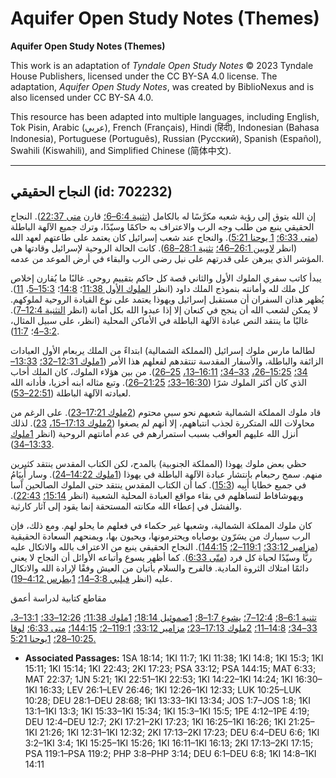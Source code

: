 # Aquifer Open Study Notes (Themes)

**Aquifer Open Study Notes (Themes)**

This work is an adaptation of *Tyndale Open Study Notes* © 2023 Tyndale House Publishers, licensed under the CC BY\-SA 4\.0 license. The adaptation, *Aquifer Open Study Notes*, was created by BiblioNexus and is also licensed under CC BY\-SA 4\.0\.

This resource has been adapted into multiple languages, including English, Tok Pisin, Arabic (عربي), French (Français), Hindi (हिंदी), Indonesian (Bahasa Indonesia), Portuguese (Português), Russian (Русский), Spanish (Español), Swahili (Kiswahili), and Simplified Chinese (简体中文).



--------------------------------

## النجاح الحقيقي (id: 702232)

إن الله يتوق إلى رؤية شعبه مكرَّسًا له بالكامل ([تثنية 6:4–6؛](https://ref.ly/Deut6:4-Deut6:6) قارن [متى 22:37](https://ref.ly/Matt22:37)). النجاح الحقيقي ينبع من طلب وجه الرب والاعتراف به حاكمًا وسيّدًا، وترك جميع الآلهة الباطلة ([متى 6:33؛](https://ref.ly/Matt6:33) [1 يوحنا 5:21](https://ref.ly/1John5:21)). والنجاح عند شعب إسرائيل كان يعتمد على طاعتهم لعهد الله (انظر [لاويين 26:1–46؛](https://ref.ly/Lev26:1-Lev26:46) [تثنية 28:1–68](https://ref.ly/Deut28:1-Deut28:68)). كانت الحالة الروحية لإسرائيل وقادتها هي المؤشر الذي يبرهن على قدرتهم على نيل رضى الرب والبقاء في أرض الموعد من عدمه. 

يبدأ كاتب سفري الملوك الأول والثاني قصة كل حاكم بتقييم روحي. غالبًا ما يُقارن إخلاص كل ملك لله وأمانته بنموذج الملك داود (انظر [الملوك الأول 11:38](https://ref.ly/1Kgs11:38)؛ [14:8](https://ref.ly/1Kgs14:8)؛ [15:3–5](https://ref.ly/1Kgs15:3-1Kgs15:5)، [11](https://ref.ly/1Kgs15:11)). يُظهر هذان السفران أن مستقبل إسرائيل ويهوذا يعتمد على نوع القيادة الروحية لملوكهم. لا يمكن لشعب الله أن ينجح في كنعان إلا إذا عبدوا الله بكل أمانة (انظر [التثنية 12:4–7](https://ref.ly/Deut12:4-Deut12:7)). غالبًا ما ينتقد النص عبادة الآلهة الباطلة في الأماكن المحلية (انظر، على سبيل المثال، [3:2–4](https://ref.ly/1Kgs3:2-1Kgs3:4)؛ [11:7](https://ref.ly/1Kgs11:7)).

لطالما مارس ملوك إسرائيل (المملكة الشمالية) ابتداءً من الملك يربعام الأول العبادات الزائفة والباطلة، والأسفار المقدسة تنتقدهم لفعلهم هذا الأمر ([1ملوك 12:31–32؛](https://ref.ly/1Kgs12:31-1Kgs12:32) [13:33–34؛](https://ref.ly/1Kgs13:33-1Kgs13:34) [15:25–26،](https://ref.ly/1Kgs15:25-1Kgs15:26) [33–34؛](https://ref.ly/1Kgs15:33-1Kgs15:34) [16:11–13،](https://ref.ly/1Kgs16:11-1Kgs16:13) [25–26](https://ref.ly/1Kgs16:25-1Kgs16:26)). من بين هؤلاء الملوك، كان الملك أخاب الذي كان أكثر الملوك شرًا ([16:30–33؛](https://ref.ly/1Kgs16:30-1Kgs16:33) [21:25–26](https://ref.ly/1Kgs21:25-1Kgs21:26)). وتبع مثاله ابنه أخزيا، فأدانه الله لعبادته الآلهة الباطلة ([22:51–53](https://ref.ly/1Kgs22:51-1Kgs22:53)).

قاد ملوك المملكة الشمالية شعبهم نحو سبي محتوم ([2ملوك 17:21–23](https://ref.ly/2Kgs17:21-2Kgs17:23)). على الرغم من محاولات الله المتكررة لجذب انتباههم، إلا أنهم لم يصغوا ([2ملوك 17:13–15،](https://ref.ly/2Kgs17:13-2Kgs17:15) [23](https://ref.ly/2Kgs17:23)). لذلك أنزل الله عليهم العواقب بسبب استمرارهم في عدم أمانتهم الروحية (انظر [1ملوك 13:33–34](https://ref.ly/1Kgs13:33-1Kgs13:34)).

حظي بعض ملوك يهوذا (المملكة الجنوبية) بالمدح، لكن الكتاب المقدس ينتقد كثيرين منهم. سمح رحبعام بانتشار عبادة الآلهة الباطلة في يهوذا ([1ملوك 14:22–24](https://ref.ly/1Kgs14:22-1Kgs14:24)). وسار أَبِيَامُ في جميع خطايا أَبِيه ([15:3](https://ref.ly/1Kgs15:3)). كما أن الكتاب المقدس ينتقد حتى الملوك الصالحين آسا ويهوشافاط لتساهلهم في بقاء مواقع العبادة المحلية الشعبية (انظر [15:14؛](https://ref.ly/1Kgs15:14) [22:43](https://ref.ly/1Kgs22:43)). والفشل في إعطاء الله مكانته المستحقة إنما يقود إلى آثار كارثية.

كان ملوك المملكة الشمالية، وشعبها غير حكماء في فعلهم ما يحلو لهم. ومع ذلك، فإن الرب سيبارك من يسَرّون بوصاياه ويحترمونها، ويحيون بها، ويمنحهم السعادة الحقيقية ([مزامير 33:12؛](https://ref.ly/Ps33:12) [119:1–2؛](https://ref.ly/Ps119:1-Ps119:2) [144:15](https://ref.ly/Ps144:15)). النجاح الحقيقي ينبع من الاعتراف بالله والاتكال عليه ربًّا وسيّدًا لحياة كل فرد ([متّى 6:33](https://ref.ly/Matt6:33)). كما أظهر يسوع وأتباعه الأوائل أن النجاح لا يعني دائمًا امتلاك الثروة المادية. فالفرح والسلام يأتيان من العيش وفقًا لإرادة الله والاتكال عليه (انظر [فيلبي 3:8–14؛](https://ref.ly/Phil3:8-Phil3:14) [1بطرس 4:12–19](https://ref.ly/1Pet4:12-1Pet4:19)).

مقاطع كتابية لدراسة أعمق

[تثنية 6:1–8؛](https://ref.ly/Deut6:1-Deut6:8) [12:4–7؛](https://ref.ly/Deut12:4-Deut12:7) [يشوع 1:7–8؛](https://ref.ly/Josh1:7-Josh1:8) [1صموئيل 18:14؛](https://ref.ly/1Sam18:14) [1ملوك 11:38؛](https://ref.ly/1Kgs11:38) [12:26–33؛](https://ref.ly/1Kgs12:26-1Kgs12:33) [13:1–3،](https://ref.ly/1Kgs13:1-1Kgs13:3) [33–34؛](https://ref.ly/1Kgs13:33-1Kgs13:34) [14:8–11؛](https://ref.ly/1Kgs14:8-1Kgs14:11) [2ملوك 17:13–23؛](https://ref.ly/2Kgs17:13-2Kgs17:23) [مزامير 33:12؛](https://ref.ly/Ps33:12) [119:1–2؛](https://ref.ly/Ps119:1-Ps119:2) [144:15؛](https://ref.ly/Ps144:15) [متى 6:33؛](https://ref.ly/Matt6:33) [لوقا 10:25–28؛](https://ref.ly/Luke10:25-Luke10:28) [1يوحنا 5:21\.](https://ref.ly/1John5:21) 

* **Associated Passages:** 1SA 18:14; 1KI 11:7; 1KI 11:38; 1KI 14:8; 1KI 15:3; 1KI 15:11; 1KI 15:14; 1KI 22:43; 2KI 17:23; PSA 33:12; PSA 144:15; MAT 6:33; MAT 22:37; 1JN 5:21; 1KI 22:51–1KI 22:53; 1KI 14:22–1KI 14:24; 1KI 16:30–1KI 16:33; LEV 26:1–LEV 26:46; 1KI 12:26–1KI 12:33; LUK 10:25–LUK 10:28; DEU 28:1–DEU 28:68; 1KI 13:33–1KI 13:34; JOS 1:7–JOS 1:8; 1KI 13:1–1KI 13:3; 1KI 15:33–1KI 15:34; 1KI 15:3–1KI 15:5; 1PE 4:12–1PE 4:19; DEU 12:4–DEU 12:7; 2KI 17:21–2KI 17:23; 1KI 16:25–1KI 16:26; 1KI 21:25–1KI 21:26; 1KI 12:31–1KI 12:32; 2KI 17:13–2KI 17:23; DEU 6:4–DEU 6:6; 1KI 3:2–1KI 3:4; 1KI 15:25–1KI 15:26; 1KI 16:11–1KI 16:13; 2KI 17:13–2KI 17:15; PSA 119:1–PSA 119:2; PHP 3:8–PHP 3:14; DEU 6:1–DEU 6:8; 1KI 14:8–1KI 14:11

